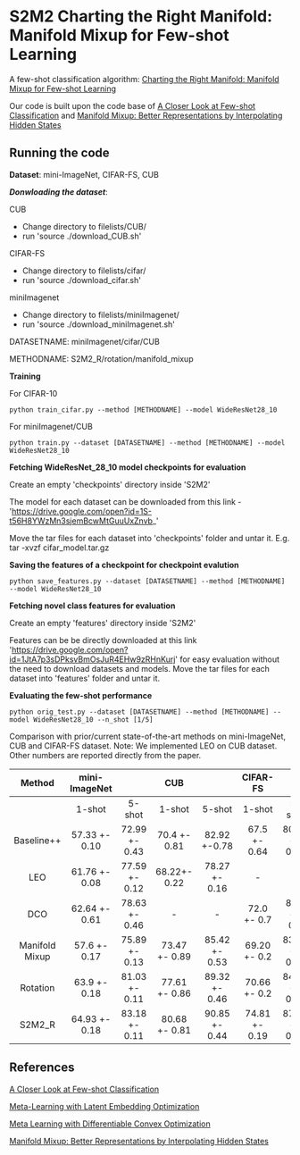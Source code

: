 S2M2
Charting the Right Manifold: Manifold Mixup for Few-shot Learning
=======

A few-shot classification algorithm: [Charting the Right Manifold: Manifold Mixup for Few-shot Learning](https://arxiv.org/pdf/1907.12087.pdf)

Our code is built upon the code base of [A Closer Look at Few-shot Classification](https://openreview.net/pdf?id=HkxLXnAcFQ) and [Manifold Mixup: Better Representations by Interpolating Hidden States](http://proceedings.mlr.press/v97/verma19a.html)

Running the code
------------
**Dataset**: mini-ImageNet, CIFAR-FS, CUB

***Donwloading the dataset***:

CUB

* Change directory to filelists/CUB/
* run 'source ./download_CUB.sh' 

CIFAR-FS
* Change directory to filelists/cifar/
* run 'source ./download_cifar.sh' 

miniImagenet
* Change directory to filelists/miniImagenet/
* run 'source ./download_miniImagenet.sh' 


DATASETNAME: miniImagenet/cifar/CUB

METHODNAME: S2M2_R/rotation/manifold_mixup

**Training**

For CIFAR-10

	python train_cifar.py --method [METHODNAME] --model WideResNet28_10
	
For miniImagenet/CUB

	python train.py --dataset [DATASETNAME] --method [METHODNAME] --model WideResNet28_10
		
**Fetching WideResNet_28_10 model checkpoints for evaluation**

Create an empty 'checkpoints' directory inside 'S2M2'

The model for each dataset can be downloaded from this link - 'https://drive.google.com/open?id=1S-t56H8YWzMn3sjemBcwMtGuuUxZnvb_' 

Move the tar files for each dataset into 'checkpoints' folder and untar it. E.g. tar -xvzf cifar_model.tar.gz 


**Saving the features of a checkpoint for checkpoint evalution**


	python save_features.py --dataset [DATASETNAME] --method [METHODNAME] --model WideResNet28_10


**Fetching novel class features for evaluation**

Create an empty 'features' directory inside 'S2M2'

Features can be be directly downloaded at this link 'https://drive.google.com/open?id=1JtA7p3sDPksvBmOsJuR4EHw9zRHnKurj' for easy evaluation without the need to download datasets and models. 
Move the tar files for each dataset into 'features' folder and untar it. 


**Evaluating the few-shot performance**

	python orig_test.py --dataset [DATASETNAME] --method [METHODNAME] --model WideResNet28_10 --n_shot [1/5]

Comparison with prior/current state-of-the-art methods on mini-ImageNet, CUB and CIFAR-FS dataset.
Note: We implemented LEO on CUB dataset. Other numbers are reported directly from the paper. 


|      Method    | mini-ImageNet |               |      CUB      |               |   CIFAR-FS     |               |
|:--------------:|:-------------:|:-------------:|:-------------:|:-------------:|:--------------:|:-------------:|
|                |     1-shot    |     5-shot    |     1-shot    |     5-shot    |    1-shot      |     5-shot    |
|   Baseline++   | 57.33 +- 0.10 | 72.99 +- 0.43 |  70.4 +- 0.81 |  82.92 +-0.78 | 67.5 +- 0.64   | 80.08 +- 0.32 |
|       LEO      | 61.76 +- 0.08 | 77.59 +- 0.12 |  68.22+- 0.22 | 78.27 +- 0.16 |       -        |       -       |
|       DCO      | 62.64 +- 0.61 | 78.63 +- 0.46 |       -       |       -       | 72.0 +- 0.7    | 84.2 +- 0.5   |
| Manifold Mixup | 57.6 +- 0.17  | 75.89 +- 0.13 | 73.47 +- 0.89 | 85.42 +- 0.53 | 69.20 +- 0.2   | 83.42 +- 0.15 |               
|    Rotation    | 63.9 +- 0.18  | 81.03 +- 0.11 | 77.61 +- 0.86 | 89.32 +- 0.46 | 70.66 +- 0.2   | 84.15 +- 0.14 |
|     S2M2_R     | 64.93 +- 0.18 | 83.18 +- 0.11 | 80.68 +- 0.81 | 90.85 +- 0.44 | 74.81 +- 0.19  | 87.47 +- 0.13 |


References
------------
[A Closer Look at Few-shot Classification](https://openreview.net/pdf?id=HkxLXnAcFQ)

[Meta-Learning with Latent Embedding Optimization](https://arxiv.org/pdf/1807.05960.pdf)

[Meta Learning with Differentiable Convex Optimization](https://arxiv.org/pdf/1904.03758.pdf)

[Manifold Mixup: Better Representations by Interpolating Hidden States](http://proceedings.mlr.press/v97/verma19a.html)
